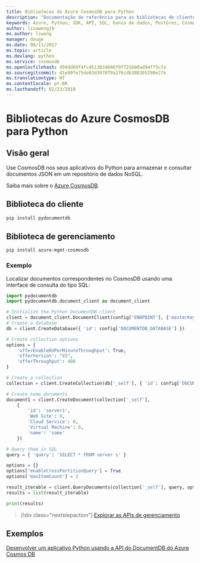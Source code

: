 ```yaml
---
title: Bibliotecas do Azure CosmosDB para Python
description: "Documentação de referência para as bibliotecas de cliente de Python para Cosmos DB"
keywords: Azure, Python, SDK, API, SQL, banco de dados, PostGres, CosmosDB, NoSQL
author: lisawong19
ms.author: liwong
manager: douge
ms.date: 08/11/2017
ms.topic: article
ms.devlang: python
ms.service: cosmosdb
ms.openlocfilehash: d56dd69f4fc4513034046f9f721608ad94ff5cfe
ms.sourcegitcommit: 41e90fe75de03d397079a276cdb388305290e27e
ms.translationtype: HT
ms.contentlocale: pt-BR
ms.lasthandoff: 02/23/2018
---
```

# <a name="azure-cosmosdb-libraries-for-python"></a>Bibliotecas do Azure CosmosDB para Python

## <a name="overview"></a>Visão geral

Use CosmosDB nos seus aplicativos do Python para armazenar e consultar documentos JSON em um repositório de dados NoSQL.

Saiba mais sobre o [Azure CosmosDB](https://docs.microsoft.com/azure/cosmos-db/introduction).

## <a name="client-library"></a>Biblioteca do cliente
 ```bash
pip install pydocumentdb
 ```

## <a name="management-library"></a>Biblioteca de gerenciamento
```bash
pip install azure-mgmt-cosmosdb
```

### <a name="example"></a>Exemplo

Localizar documentos correspondentes no CosmosDB usando uma interface de consulta do tipo SQL:

```python
import pydocumentdb
import pydocumentdb.document_client as document_client

# Initialize the Python DocumentDB client
client = document_client.DocumentClient(config['ENDPOINT'], {'masterKey': config['MASTERKEY']})
# Create a database
db = client.CreateDatabase({ 'id': config['DOCUMENTDB_DATABASE'] })

# Create collection options
options = {
    'offerEnableRUPerMinuteThroughput': True,
    'offerVersion': "V2",
    'offerThroughput': 400
}

# Create a collection
collection = client.CreateCollection(db['_self'], { 'id': config['DOCUMENTDB_COLLECTION'] }, options)

# Create some documents
document1 = client.CreateDocument(collection['_self'],
    { 
        'id': 'server1',
        'Web Site': 0,
        'Cloud Service': 0,
        'Virtual Machine': 0,
        'name': 'some' 
    })

# Query them in SQL
query = { 'query': 'SELECT * FROM server s' }    

options = {} 
options['enableCrossPartitionQuery'] = True
options['maxItemCount'] = 2

result_iterable = client.QueryDocuments(collection['_self'], query, options)
results = list(result_iterable)

print(results)
```
> [!div class="nextstepaction"]
> [Explorar as APIs de gerenciamento](/python/api/overview/azure/cosmosdb/management)

## <a name="samples"></a>Exemplos

[Desenvolver um aplicativo Python usando a API do DocumentDB do Azure Cosmos DB](https://azure.microsoft.com/resources/samples/azure-cosmos-db-documentdb-python-getting-started/)


